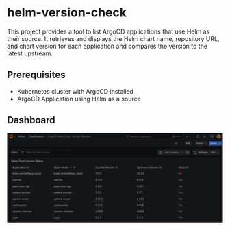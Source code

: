 # helm-version-check

This project provides a tool to list ArgoCD applications that use Helm as their source. It retrieves and displays the Helm chart name, repository URL, and chart version for each application and compares the version to the latest upstream.

## Prerequisites

- Kubernetes cluster with ArgoCD installed
- ArgoCD Application using Helm as a source

## Dashboard
![alt text](https://raw.githubusercontent.com/caseyrobb/helm-version-check/master/dashboard.png)
